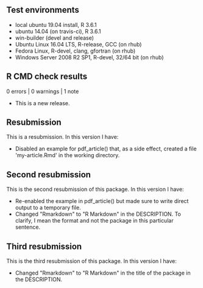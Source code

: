## Test environments
* local ubuntu 19.04 install, R 3.6.1
* ubuntu 14.04 (on travis-ci), R 3.6.1
* win-builder (devel and release)
* Ubuntu Linux 16.04 LTS, R-release, GCC (on rhub)
* Fedora Linux, R-devel, clang, gfortran (on rhub)
* Windows Server 2008 R2 SP1, R-devel, 32/64 bit (on rhub)

## R CMD check results

0 errors | 0 warnings | 1 note

* This is a new release.

## Resubmission
This is a resubmission. In this version I have:

* Disabled an example for pdf_article() that, as a side effect, 
created a file 'my-article.Rmd' in the working directory.


## Second resubmission

This is the second resubmission of this package. In this version I have:

* Re-enabled the example in pdf_article() but made sure to write
direct output to a temporary file.
* Changed "Rmarkdown" to "R Markdown" in the DESCRIPTION. To clarify,
I mean the format and not the package in this particular sentence.

## Third resubmission

This is the third resubmission of this package. In this version I have:

* Changed "Rmarkdown" to "R Markdown" in the title of the package in
the DESCRIPTION.